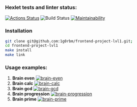 ### Hexlet tests and linter status:
[![Actions Status](https://github.com/1g0rbm/frontend-project-lvl1/workflows/hexlet-check/badge.svg)](https://github.com/1g0rbm/frontend-project-lvl1/actions)
![Build Status](https://github.com/1g0rbm/frontend-project-lvl1/actions/workflows/main-actions.yml/badge.svg)
[![Maintainability](https://api.codeclimate.com/v1/badges/a99a88d28ad37a79dbf6/maintainability)](https://codeclimate.com/github/codeclimate/codeclimate/maintainability)

### Installation
```bash
git clone git@github.com:1g0rbm/frontend-project-lvl1.git;
cd frontend-project-lvl1
make install
make link
```

### Usage examples:
1. **Brain even**
   [![brain-even](https://asciinema.org/a/S9ks88Kd24Osh1V1YhZ1zip3T.svg)](https://asciinema.org/a/S9ks88Kd24Osh1V1YhZ1zip3T)
1. **Brain calc**
   [![brain-calc](https://asciinema.org/a/Z8psdqPaTql6mDpsXofL2bJ7h.svg)](https://asciinema.org/a/Z8psdqPaTql6mDpsXofL2bJ7h)
1. **Brain gcd**
   [![brain-gcd](https://asciinema.org/a/WmwOhVh9pKIRfco5myRaUHxWK.svg)](https://asciinema.org/a/WmwOhVh9pKIRfco5myRaUHxWK)
1. **Brain progression**
   [![brain-progression](https://asciinema.org/a/toYLQqFAlQHAApEcq7ugcFWrT.svg)](https://asciinema.org/a/toYLQqFAlQHAApEcq7ugcFWrT)
1. **Brain prime**
   [![brain-prime](https://asciinema.org/a/bUyv4ip4vBPmS926G3TuzI8EE.svg)](https://asciinema.org/a/bUyv4ip4vBPmS926G3TuzI8EE)
